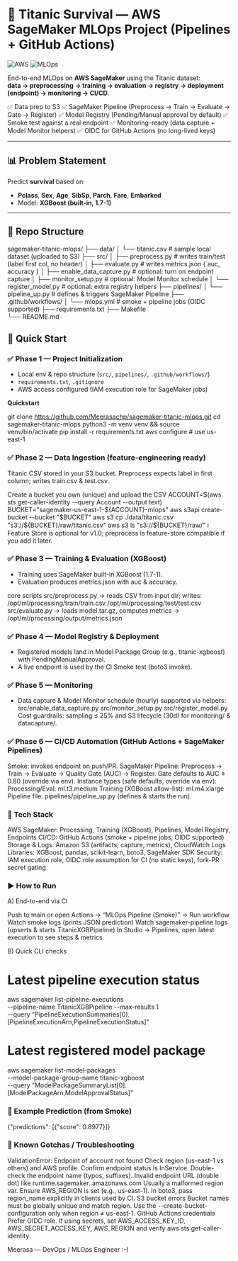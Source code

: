 # 🛟 Titanic Survival — **AWS SageMaker MLOps** Project (Pipelines + GitHub Actions) 

![AWS](https://img.shields.io/badge/AWS-SageMaker-FF9900?logo=amazon-aws&logoColor=white)
![MLOps](https://img.shields.io/badge/MLOps-Pipeline-2088FF)

End-to-end MLOps on **AWS SageMaker** using the Titanic dataset:  
**data → preprocessing → training → evaluation → registry → deployment (endpoint) → monitoring → CI/CD**.

✅ Data prep to S3
✅ SageMaker Pipeline (Preprocess → Train → Evaluate → Gate → Register)
✅ Model Registry (Pending/Manual approval by default)
✅ Smoke test against a real endpoint
✅ Monitoring-ready (data capture + Model Monitor helpers)
✅ OIDC for GitHub Actions (no long-lived keys)

---

## 📊 Problem Statement
Predict **survival** based on:

- **Pclass**, **Sex**, **Age**, **SibSp**, **Parch**, **Fare**, **Embarked**
- Model: **XGBoost (built-in, 1.7-1)**

---

## 🧱 Repo Structure

sagemaker-titanic-mlops/
├── data/
│   └── titanic.csv                     # sample local dataset (uploaded to S3)
├── src/
│   ├── preprocess.py                   # writes train/test (label first col, no header)
│   ├── evaluate.py                     # writes metrics.json { auc, accuracy }
│   ├── enable_data_capture.py          # optional: turn on endpoint capture
│   ├── monitor_setup.py                # optional: Model Monitor schedule
│   └── register_model.py               # optional: extra registry helpers
├── pipelines/
│   └── pipeline_up.py                  # defines & triggers SageMaker Pipeline
├── .github/workflows/
│   └── mlops.yml                       # smoke + pipeline jobs (OIDC supported)
├── requirements.txt
├── Makefile                         
└── README.md


## 🚀 Quick Start

### ✅ Phase 1 — Project Initialization
- Local env & repo structure (`src/`, `pipelines/`, `.github/workflows/`)
- `requirements.txt`, `.gitignore`
- AWS access configured (IAM execution role for SageMaker jobs)

**Quickstart**

git clone https://github.com/Meerasachp/sagemaker-titanic-mlops.git
cd sagemaker-titanic-mlops
python3 -m venv venv && source venv/bin/activate
pip install -r requirements.txt
aws configure   # use us-east-1

### ✅ Phase 2 — Data Ingestion (feature-engineering ready)

Titanic CSV stored in your S3 bucket.
Preprocess expects label in first column; writes train.csv & test.csv.

Create a bucket you own (unique) and upload the CSV
ACCOUNT=$(aws sts get-caller-identity --query Account --output text)
BUCKET="sagemaker-us-east-1-${ACCOUNT}-mlops"
aws s3api create-bucket --bucket "$BUCKET"
aws s3 cp ./data/titanic.csv "s3://${BUCKET}/raw/titanic.csv"
aws s3 ls "s3://${BUCKET}/raw/"
ℹ️ Feature Store is optional for v1.0; preprocess is feature-store compatible if you add it later.

### ✅ Phase 3 — Training & Evaluation (XGBoost)

- Training uses SageMaker built-in XGBoost (1.7-1).
- Evaluation produces metrics.json with auc & accuracy.

core scripts
src/preprocess.py → reads CSV from input dir; writes:
/opt/ml/processing/train/train.csv
/opt/ml/processing/test/test.csv
src/evaluate.py → loads model.tar.gz, computes metrics → /opt/ml/processing/output/metrics.json

### ✅ Phase 4 — Model Registry & Deployment

- Registered models land in Model Package Group (e.g., titanic-xgboost) with PendingManualApproval.
- A live endpoint is used by the CI Smoke test (boto3 invoke).

### ✅ Phase 5 — Monitoring

- Data capture & Model Monitor schedule (hourly) supported via helpers:
  src/enable_data_capture.py
  src/monitor_setup.py
  src/register_model.py
 Cost guardrails: sampling ≤ 25% and S3 lifecycle (30d) for monitoring/ & datacapture/.

### ✅ Phase 6 — CI/CD Automation (GitHub Actions + SageMaker Pipelines)

Smoke: invokes endpoint on push/PR.
SageMaker Pipeline: Preprocess → Train → Evaluate → Quality Gate (AUC) → Register.
Gate defaults to AUC ≥ 0.80 (override via env).
Instance types (safe defaults, override via env):
   Processing/Eval: ml.t3.medium
   Training (XGBoost allow-list): ml.m4.xlarge
Pipeline file: pipelines/pipeline_up.py (defines & starts the run).

### 🧰 Tech Stack

AWS SageMaker: Processing, Training (XGBoost), Pipelines, Model Registry, Endpoints
CI/CD: GitHub Actions (smoke + pipeline jobs; OIDC supported)
Storage & Logs: Amazon S3 (artifacts, capture, metrics), CloudWatch Logs
Libraries: XGBoost, pandas, scikit-learn, boto3, SageMaker SDK
Security: IAM execution role, OIDC role assumption for CI (no static keys), fork-PR secret gating



### ▶️ How to Run

A) End-to-end via CI

Push to main or open Actions → “MLOps Pipeline (Smoke)” → Run workflow
Watch smoke logs (prints JSON prediction)
Watch sagemaker-pipeline logs (upserts & starts TitanicXGBPipeline)
In Studio → Pipelines, open latest execution to see steps & metrics

B) Quick CLI checks

# Latest pipeline execution status
aws sagemaker list-pipeline-executions \
  --pipeline-name TitanicXGBPipeline --max-results 1 \
  --query "PipelineExecutionSummaries[0].[PipelineExecutionArn,PipelineExecutionStatus]"

# Latest registered model package
aws sagemaker list-model-packages \
  --model-package-group-name titanic-xgboost \
  --query "ModelPackageSummaryList[0].[ModelPackageArn,ModelApprovalStatus]"

  ### 🧪 Example Prediction (from Smoke)

  {"predictions": [{"score": 0.8977}]}

### 🧩 Known Gotchas / Troubleshooting

ValidationError: Endpoint <name> of account <acct> not found
Check region (us-east-1 vs others) and AWS profile.
Confirm endpoint status is InService.
Double-check the endpoint name (typos, suffixes).
Invalid endpoint URL (double dot) like runtime.sagemaker..amazonaws.com
Usually a malformed region var. Ensure AWS_REGION is set (e.g., us-east-1).
In boto3, pass region_name explicitly in clients used by CI.
S3 bucket errors
Bucket names must be globally unique and match region.
Use the --create-bucket-configuration only when region ≠ us-east-1.
GitHub Actions credentials
Prefer OIDC role. If using secrets, set AWS_ACCESS_KEY_ID, AWS_SECRET_ACCESS_KEY, AWS_REGION and verify aws sts get-caller-identity.

Meerasa — DevOps / MLOps Engineer :-)





